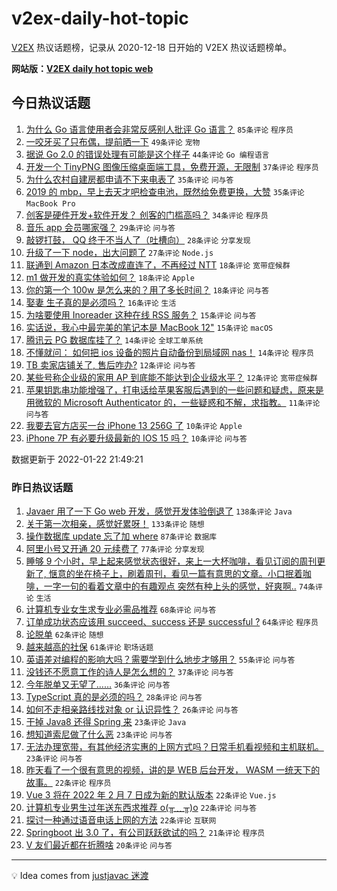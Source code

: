 # v2ex-daily-hot-topic

[V2EX](https://www.v2ex.com/) 热议话题榜，记录从 2020-12-18 日开始的 V2EX 热议话题榜单。

**网站版：[V2EX daily hot topic web](https://boojack.github.io/v2ex-daily-hot-topic-web/)**

## 今日热议话题

<!-- TODAY BEGIN -->

1. [为什么 Go 语言使用者会非常反感别人批评 Go 语言？](https://www.v2ex.com/t/829884) `85条评论` `程序员`
1. [一咬牙买了只布偶，提前晒一下](https://www.v2ex.com/t/829893) `49条评论` `宠物`
1. [据说 Go 2.0 的错误处理有可能是这个样子](https://www.v2ex.com/t/829865) `44条评论` `Go 编程语言`
1. [开发一个 TinyPNG 图像压缩桌面端工具，免费开源，无限制](https://www.v2ex.com/t/829856) `37条评论` `程序员`
1. [为什么农村自建房都申请不下来电表了](https://www.v2ex.com/t/829847) `35条评论` `问与答`
1. [2019 的 mbp，早上去天才吧检查电池，既然给免费更换，大赞](https://www.v2ex.com/t/829866) `35条评论` `MacBook Pro`
1. [创客是硬件开发+软件开发？ 创客的门槛高吗？](https://www.v2ex.com/t/829892) `34条评论` `程序员`
1. [音乐 app 会员哪家强？](https://www.v2ex.com/t/829880) `29条评论` `问与答`
1. [敲锣打鼓， QQ 终于不当人了（吐槽向）](https://www.v2ex.com/t/829922) `28条评论` `分享发现`
1. [升级了一下 node，出大问题了](https://www.v2ex.com/t/829871) `27条评论` `Node.js`
1. [联通到 Amazon 日本改成直连了，不再经过 NTT](https://www.v2ex.com/t/829978) `18条评论` `宽带症候群`
1. [m1 做开发的真实体验如何？](https://www.v2ex.com/t/829965) `18条评论` `Apple`
1. [你的第一个 100w 是怎么来的？用了多长时间？](https://www.v2ex.com/t/829988) `18条评论` `问与答`
1. [娶妻 生子真的是必须吗？](https://www.v2ex.com/t/829936) `16条评论` `生活`
1. [为啥要使用 Inoreader 这种在线 RSS 服务？](https://www.v2ex.com/t/829942) `15条评论` `问与答`
1. [实话说，我心中最完美的笔记本是 MacBook 12"](https://www.v2ex.com/t/829927) `15条评论` `macOS`
1. [腾讯云 PG 数据库挂了？](https://www.v2ex.com/t/829973) `14条评论` `全球工单系统`
1. [不懂就问： 如何把 ios 设备的照片自动备份到局域网 nas！](https://www.v2ex.com/t/829873) `14条评论` `程序员`
1. [TB 卖家店铺关了, 售后咋办?](https://www.v2ex.com/t/829950) `12条评论` `问与答`
1. [某些号称企业级的家用 AP 到底能不能达到企业级水平？](https://www.v2ex.com/t/829877) `12条评论` `宽带症候群`
1. [苹果钥匙串功能增强了，打电话给苹果客服后遇到的一些问题和疑虑，原来是用微软的 Microsoft Authenticator 的，一些疑惑和不解，求指教。](https://www.v2ex.com/t/829940) `11条评论` `问与答`
1. [我要去官方店买一台 iPhone 13 256G 了](https://www.v2ex.com/t/829956) `10条评论` `Apple`
1. [iPhone 7P 有必要升级最新的 IOS 15 吗？](https://www.v2ex.com/t/829951) `10条评论` `问与答`

数据更新于 2022-01-22 21:49:21

<!-- TODAY END -->

### 昨日热议话题

<!-- YESTERDAY BEGIN -->

1. [Javaer 用了一下 Go web 开发，感觉开发体验倒退了](https://www.v2ex.com/t/829692) `138条评论` `Java`
1. [关于第一次相亲，感觉好累呀！](https://www.v2ex.com/t/829633) `133条评论` `随想`
1. [操作数据库 update 忘了加 where](https://www.v2ex.com/t/829615) `87条评论` `数据库`
1. [阿里小号又开通 20 元续费了](https://www.v2ex.com/t/829607) `77条评论` `分享发现`
1. [睡够 9 个小时，早上起来感觉状态很好，来上一大杯咖啡，看见订阅的周刊更新了, 惬意的坐在椅子上，刷着周刊，看见一篇有意思的文章。小口抿着咖啡，一字一句的看着文章中的有趣观点 突然有种上头的感觉，好爽啊..](https://www.v2ex.com/t/829619) `74条评论` `生活`
1. [计算机专业女生求专业必需品推荐](https://www.v2ex.com/t/829598) `68条评论` `问与答`
1. [订单成功状态应该用 succeed、success 还是 successful ?](https://www.v2ex.com/t/829748) `64条评论` `程序员`
1. [论脱单](https://www.v2ex.com/t/829705) `62条评论` `随想`
1. [越来越高的社保](https://www.v2ex.com/t/829675) `61条评论` `职场话题`
1. [英语差对编程的影响大吗？需要学到什么地步才够用？](https://www.v2ex.com/t/829664) `55条评论` `问与答`
1. [没钱还不愿意工作的诗人是怎么想的？](https://www.v2ex.com/t/829736) `37条评论` `问与答`
1. [今年脱单又无望了……](https://www.v2ex.com/t/829765) `36条评论` `问与答`
1. [TypeScript 真的是必须的吗？](https://www.v2ex.com/t/829739) `28条评论` `问与答`
1. [如何不走相亲路线找对象 or 认识异性？](https://www.v2ex.com/t/829629) `26条评论` `问与答`
1. [干掉 Java8 还得 Spring 来](https://www.v2ex.com/t/829807) `23条评论` `Java`
1. [想知道索尼做了什么恶](https://www.v2ex.com/t/829738) `23条评论` `问与答`
1. [无法办理宽带，有其他经济实惠的上网方式吗？日常手机看视频和主机联机。](https://www.v2ex.com/t/829735) `23条评论` `问与答`
1. [昨天看了一个很有意思的视频，讲的是 WEB 后台开发， WASM 一统天下的故事。](https://www.v2ex.com/t/829706) `22条评论` `程序员`
1. [Vue 3 将在 2022 年 2 月 7 日成为新的默认版本](https://www.v2ex.com/t/829688) `22条评论` `Vue.js`
1. [计算机专业男生过年送东西求推荐 o(╥﹏╥)o](https://www.v2ex.com/t/829670) `22条评论` `问与答`
1. [探讨一种通过语音电话上网的方法](https://www.v2ex.com/t/829625) `22条评论` `互联网`
1. [Springboot 出 3.0 了，有公司跃跃欲试的吗？](https://www.v2ex.com/t/829676) `21条评论` `程序员`
1. [V 友们最近都在折腾啥](https://www.v2ex.com/t/829698) `20条评论` `问与答`

<!-- YESTERDAY END -->

---

💡 Idea comes from [justjavac 迷渡](https://github.com/justjavac/)
